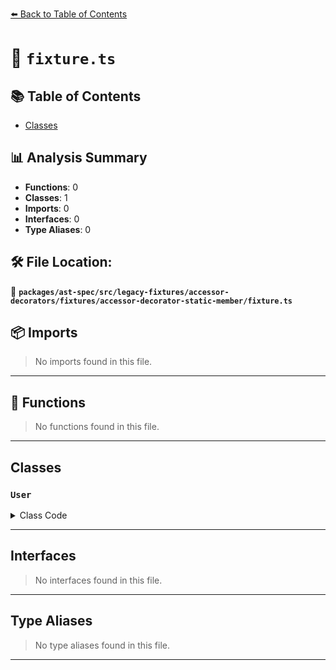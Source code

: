 [⬅️ Back to Table of Contents](../../../../../../../index.md)

# 📄 `fixture.ts`

## 📚 Table of Contents

- [Classes](#classes)

## 📊 Analysis Summary

- **Functions**: 0
- **Classes**: 1
- **Imports**: 0
- **Interfaces**: 0
- **Type Aliases**: 0

## 🛠️ File Location:
📂 **`packages/ast-spec/src/legacy-fixtures/accessor-decorators/fixtures/accessor-decorator-static-member/fixture.ts`**

## 📦 Imports

> No imports found in this file.


---

## 🔧 Functions

> No functions found in this file.


---

## Classes

### `User`

<details><summary>Class Code</summary>

```ts
class User {
  @adminonly
  static set y(a) {
    this._y = a;
  }
}
```
</details>


---

## Interfaces

> No interfaces found in this file.


---

## Type Aliases

> No type aliases found in this file.


---